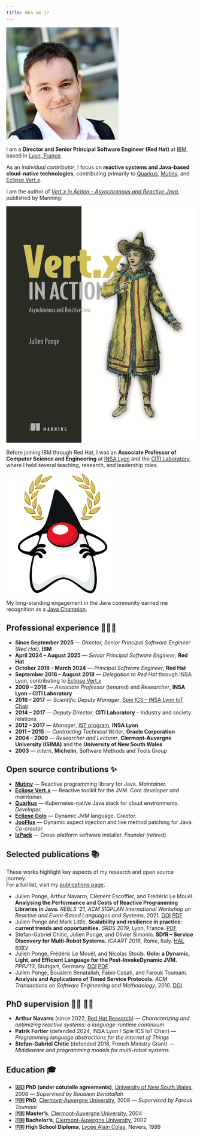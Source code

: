 ```yaml
---
title: Who am I?
---
```


<img src="./me.png" alt="Julien Ponge" class="profile-pic">

I am a **Director and Senior Principal Software Engineer (Red Hat)** at [IBM](https://www.ibm.com/), based in [Lyon, France](https://en.wikipedia.org/wiki/Lyon).

As an _individual contributor_, I focus on **reactive systems and Java-based cloud-native technologies**, contributing primarily to [Quarkus](https://quarkus.io), [Mutiny](https://smallrye.io/smallrye-mutiny/), and [Eclipse Vert.x](https://vertx.io).

I am the author of [*Vert.x in Action – Asynchronous and Reactive Java*](https://www.manning.com/books/vertx-in-action), published by Manning:

<a href="https://www.manning.com/books/vertx-in-action">
    <img src="./vertx-in-action-cover-full.png" alt="Vert.x in Action book cover" class="book-cover" />
</a>

Before joining IBM through Red Hat, I was an **Associate Professor of Computer Science and Engineering** at [INSA Lyon](http://www.insa-lyon.fr/) and the [CITI Laboratory](http://www.citi-lab.fr/), where I held several teaching, research, and leadership roles.

<img src="./duke_champion.png" alt="Java Champions Duke" class="jc-duke">

My long-standing engagement in the Java community earned me recognition as a [Java Champion](https://javachampions.org/).

## Professional experience 👨🏻‍💻

* **Since September 2025** — *Director, Senior Principal Software Engineer (Red Hat)*, **IBM**
* **April 2024 – August 2025** — *Senior Principal Software Engineer*, **Red Hat**
* **October 2018 – March 2024** — *Principal Software Engineer*, **Red Hat**
* **September 2016 – August 2018** — *Delegation to Red Hat* through INSA Lyon, contributing to [Eclipse Vert.x](https://vertx.io/)
* **2009 – 2018** — *Associate Professor* (tenured) and *Researcher*, **INSA Lyon – CITI Laboratory**
* **2016 – 2017** — *Scientific Deputy Manager*, [Spie ICS – INSA Lyon IoT Chair](http://www.citi-lab.fr/chairs/iot-chair/)
* **2014 – 2017** — *Deputy Director*, **CITI Laboratory** – Industry and society relations
* **2012 – 2017** — *Manager*, [IST program](http://telecom.insa-lyon.fr/ist), **INSA Lyon**
* **2011 – 2015** — *Contracting Technical Writer*, **Oracle Corporation**
* **2004 – 2009** — *Researcher and Lecturer*, **Clermont-Auvergne University (ISIMA)** and the **University of New South Wales**
* **2003** — *Intern*, **Michelin**, Software Methods and Tools Group

## Open source contributions ✨

* [**Mutiny**](https://smallrye.io/smallrye-mutiny/) — Reactive programming library for Java. *Maintainer.*
* [**Eclipse Vert.x**](https://vertx.io/) — Reactive toolkit for the JVM. *Core developer and maintainer.*
* [**Quarkus**](https://quarkus.io) — Kubernetes-native Java stack for cloud environments. *Developer.*
* [**Eclipse Golo**](https://golo-lang.org/) — Dynamic JVM language. *Creator.*
* [**JooFlux**](https://github.com/dynamid/jooflux) — Dynamic aspect injection and live method patching for Java. *Co-creator.*
* [**IzPack**](http://izpack.org/) — Cross-platform software installer. *Founder (retired).*

## Selected publications 📚

These works highlight key aspects of my research and open source journey.  
For a full list, visit my [publications page](/academia/publications/).

* Julien Ponge, Arthur Navarro, Clément Escoffier, and Frédéric Le Mouël. **Analysing the Performance and Costs of Reactive Programming Libraries in Java.** *REBLS ’21, ACM SIGPLAN International Workshop on Reactive and Event-Based Languages and Systems*, 2021. [DOI](https://doi.org/10.1145/3486605.3486788) [PDF](/files/publications/reactive-libraries-rebls21.pdf)
* Julien Ponge and Mark Little. **Scalability and resilience in practice: current trends and opportunities.** *SRDS 2019*, Lyon, France. [PDF](/files/publications/srds-jpml19.pdf)
* Stefan-Gabriel Chitic, Julien Ponge, and Olivier Simonin. **SDfR – Service Discovery for Multi-Robot Systems.** *ICAART 2016*, Rome, Italy. [HAL entry](https://hal.inria.fr/hal-01286895)
* Julien Ponge, Frédéric Le Mouël, and Nicolas Stouls. **Golo: a Dynamic, Light, and Efficient Language for the Post-InvokeDynamic JVM.** *PPPJ’13*, Stuttgart, Germany. [DOI](http://dx.doi.org/10.1145/2500828.2500844) [PDF](/files/publications/golo-pppj13.pdf)
* Julien Ponge, Boualem Benatallah, Fabio Casati, and Farouk Toumani. **Analysis and Applications of Timed Service Protocols.** *ACM Transactions on Software Engineering and Methodology*, 2010. [DOI](http://dx.doi.org/10.1145/1734229.1734230)

## PhD supervision 👨‍🔬 👩‍🔬

* **Arthur Navarro** (since 2022, [Red Hat Research](https://research.redhat.com/)) — *Characterizing and optimizing reactive systems: a language-runtime continuum*  
* **Patrik Fortier** (defended 2024, INSA Lyon / Spie ICS IoT Chair) — *Programming language abstractions for the Internet of Things*  
* **Stefan-Gabriel Chitic** (defended 2018, French Ministry Grant) — *Middleware and programming models for multi-robot systems*.

## Education 🎓

* **🇦🇺 PhD (under cotutelle agreements)**, [University of New South Wales](https://www.unsw.edu.au/), 2008 — *Supervised by Boualem Benatallah*  
* **🇫🇷 PhD**, [Clermont-Auvergne University](https://www.uca.fr), 2008 — *Supervised by Farouk Toumani*  
* **🇫🇷 Master’s**, [Clermont-Auvergne University](https://www.uca.fr), 2004  
* **🇫🇷 Bachelor’s**, [Clermont-Auvergne University](https://www.uca.fr), 2002  
* **🇫🇷 High School Diploma**, [Lycée Alain Colas](http://lyc58-colas.ac-dijon.fr), Nevers, 1999
